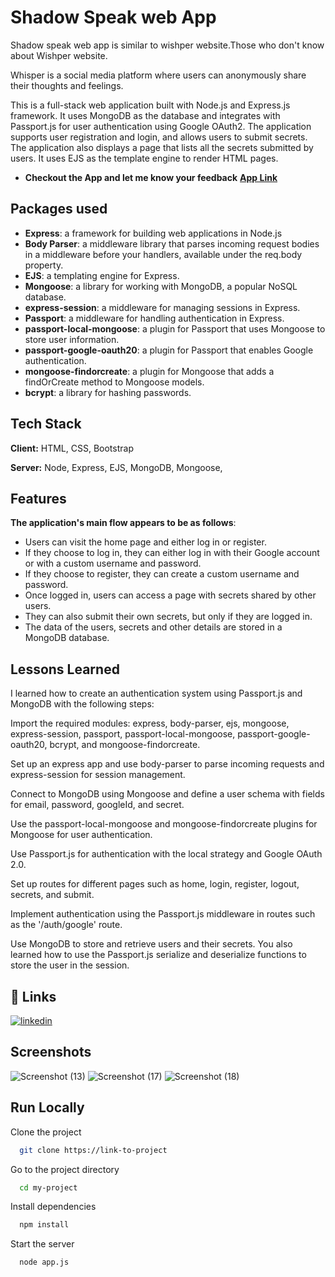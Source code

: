 
# Shadow Speak web App

Shadow speak web app is similar to wishper website.Those who don't know about Wishper website.

Whisper is a social media platform where users can anonymously share their thoughts and feelings.

This is a full-stack web application built with Node.js and Express.js framework. It uses MongoDB as the database and integrates with Passport.js for user authentication using Google OAuth2. The application supports user registration and login, and allows users to submit secrets. The application also displays a page that lists all the secrets submitted by users. It uses EJS as the template engine to render HTML pages.

- **Checkout the App and let me know your feedback** [**App Link**](https://shadow-speak-neeraj.cyclic.app)




## Packages used

- **Express**: a framework for building web applications in Node.js
- **Body Parser**: a middleware library that parses incoming request bodies in a middleware before your handlers, available under the req.body property.
- **EJS**: a templating engine for Express.
- **Mongoose**: a library for working with MongoDB, a popular NoSQL database.
- **express-session**: a middleware for managing sessions in Express.
- **Passport**: a middleware for handling authentication in Express.
- **passport-local-mongoose**: a plugin for Passport that uses Mongoose to store user information.
- **passport-google-oauth20**: a plugin for Passport that enables Google authentication.
- **mongoose-findorcreate**: a plugin for Mongoose that adds a findOrCreate method to Mongoose models.
- **bcrypt**: a library for hashing passwords.
## Tech Stack

**Client:** HTML, CSS, Bootstrap

**Server:** Node, Express, EJS, MongoDB, Mongoose, 


## Features

**The application's main flow appears to be as follows**:

- Users can visit the home page and either log in or register.
- If they choose to log in, they can either log in with their Google account or with a custom username and password.
- If they choose to register, they can create a custom username and password.
- Once logged in, users can access a page with secrets shared by other users.
- They can also submit their own secrets, but only if they are logged in.
- The data of the users, secrets and other details are stored in a MongoDB database.


## Lessons Learned

I learned how to create an authentication system using Passport.js and MongoDB with the following steps:

Import the required modules: express, body-parser, ejs, mongoose, express-session, passport, passport-local-mongoose, passport-google-oauth20, bcrypt, and mongoose-findorcreate.


Set up an express app and use body-parser to parse incoming requests and express-session for session management.

Connect to MongoDB using Mongoose and define a user schema with fields for email, password, googleId, and secret.

Use the passport-local-mongoose and mongoose-findorcreate plugins for Mongoose for user authentication.

Use Passport.js for authentication with the local strategy and Google OAuth 2.0.

Set up routes for different pages such as home, login, register, logout, secrets, and submit.

Implement authentication using the Passport.js middleware in routes such as the '/auth/google' route.

Use MongoDB to store and retrieve users and their secrets.
You also learned how to use the Passport.js serialize and deserialize functions to store the user in the session.




## 🔗 Links

[![linkedin](https://img.shields.io/badge/linkedin-0A66C2?style=for-the-badge&logo=linkedin&logoColor=white)](https://www.linkedin.com/in/neeraj-khatri-61aa6a241/)








## Screenshots

![Screenshot (13)](https://user-images.githubusercontent.com/116746130/216047541-5aaf6f78-f37c-4c23-966f-fca15c386787.png)
![Screenshot (17)](https://user-images.githubusercontent.com/116746130/216047984-ce01c52c-3a0a-4a1d-b310-33c956b8d47e.png)
![Screenshot (18)](https://user-images.githubusercontent.com/116746130/216048019-b3fa0580-80be-4415-ad7e-8dd053c40059.png)


## Run Locally

Clone the project

```bash
  git clone https://link-to-project
```

Go to the project directory

```bash
  cd my-project
```

Install dependencies

```bash
  npm install
```

Start the server

```bash
  node app.js
```



